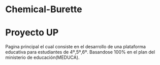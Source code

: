 # Chemical-Burette

# Proyecto UP 

Pagina principal el cual consiste en el desarrollo de una plataforma educativa 
para estudiantes de 4º,5º,6º. Basandose 100% en el plan del ministerio de educación(MEDUCA).
